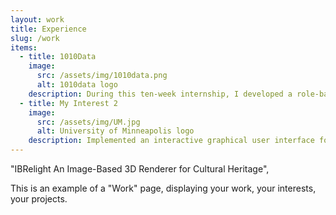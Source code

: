 ```yaml
---
layout: work
title: Experience
slug: /work
items:
  - title: 1010Data
    image:
      src: /assets/img/1010data.png
      alt: 1010data logo
    description: During this ten-week internship, I developed a role-based access control system for one of 1010Data’s internal tools. This was written in Python using libraries such as Flask and SQLAlchemy. I also learned enterprise skills including agile development, unit testing, and test-driven development. I worked as a part of a five-person team and worked in a large, pre-existing codebase.
  - title: My Interest 2
    image:
      src: /assets/img/UM.jpg
      alt: University of Minneapolis logo
    description: Implemented an interactive graphical user interface for IBRelight, an image-based rendering and relighting tool for cultural heritage applications. The application creates a 3-dimensional model of an object from a series of still photographs. The interface allows the user to view the object under different lighting conditions and from any position in space. <br> <br> Paper “<a href="https://experts.umn.edu/en/publications/ibrelight-an-image-based-3d-renderer-for-cultural-heritage">IBRelight An Image-Based 3D Renderer for Cultural Heritage</a>”, by Michael Tetzlaff, Gary Meyer, and Alex Kautz. Presented at Archiving 2018 Digitization Preservation, and Access, Washington, DC, April 2018.
---
```


<p>"<a src="https://experts.umn.edu/en/publications/ibrelight-an-image-based-3d-renderer-for-cultural-heritage">IBRelight An Image-Based 3D Renderer for Cultural Heritage</a>", </p>

<a >
This is an example of a "Work" page, displaying your work, your interests, your projects.
<br />
<br />
